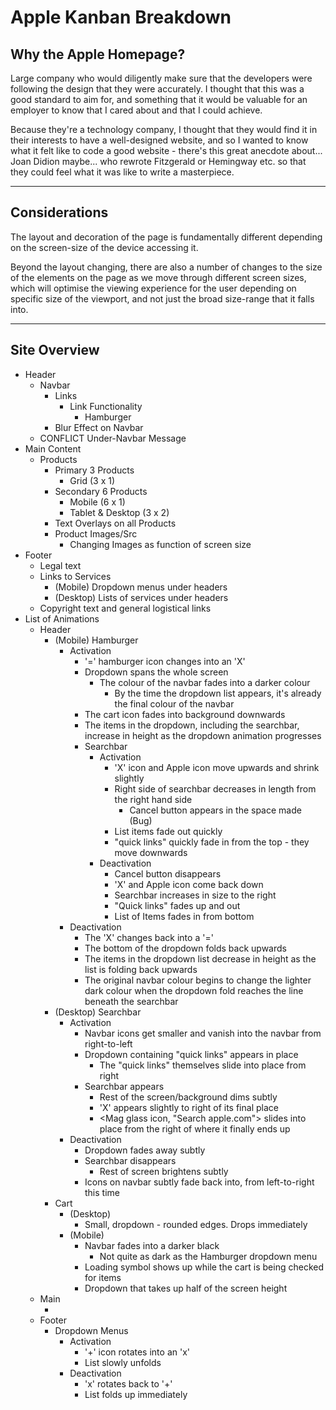 # Apple Kanban Breakdown


## Why the Apple Homepage?

Large company who would diligently make sure that the developers were following the design that they were accurately. I thought that this was a good standard to aim for, and something that it would be valuable for an employer to know that I cared about and that I could achieve.

Because they're a technology company, I thought that they would find it in their interests to have a well-designed website, and so I wanted to know what it felt like to code a good website - there's this great anecdote about... Joan Didion maybe... who rewrote Fitzgerald or Hemingway etc. so that they could feel what it was like to write a masterpiece.

---

## Considerations

The layout and decoration of the page is fundamentally different depending on the screen-size of the device accessing it.

Beyond the layout changing, there are also a number of changes to the size of the elements on the page as we move through different screen sizes, which will optimise the viewing experience for the user depending on specific size of the viewport, and not just the broad size-range that it falls into.

---

## Site Overview

- Header
    - Navbar
        - Links
            - Link Functionality
                - Hamburger
        - Blur Effect on Navbar
    - CONFLICT Under-Navbar Message
- Main Content
    - Products
        - Primary 3 Products
            - Grid (3 x 1)
        - Secondary 6 Products
            - Mobile (6 x 1)
            - Tablet & Desktop (3 x 2)
        - Text Overlays on all Products
        - Product Images/Src
            - Changing Images as function of screen size
- Footer
    - Legal text
    - Links to Services
        - (Mobile) Dropdown menus under headers
        - (Desktop) Lists of services under headers
    - Copyright text and general logistical links
- List of Animations
    - Header
        - (Mobile) Hamburger
            - Activation
                - '=' hamburger icon changes into an 'X'
                - Dropdown spans the whole screen
                    - The colour of the navbar fades into a darker colour
                        - By the time the dropdown list appears, it's already the final colour of the navbar
                - The cart icon fades into background downwards
                - The items in the dropdown, including the searchbar, increase in height as the dropdown animation progresses
                - Searchbar
                    - Activation
                        - 'X' icon and Apple icon move upwards and shrink slightly
                        - Right side of searchbar decreases in length from the right hand side
                            - Cancel button appears in the space made (Bug)
                        - List items fade out quickly
                        - "quick links" quickly fade in from the top - they move downwards
                    - Deactivation
                        - Cancel button disappears
                        - 'X' and Apple icon come back down
                        - Searchbar increases in size to the right
                        - "Quick links" fades up and out
                        - List of Items fades in from bottom
            - Deactivation
                - The 'X' changes back into a '='
                - The bottom of the dropdown folds back upwards
                - The items in the dropdown list decrease in height as the list is folding back upwards
                - The original navbar colour begins to change the lighter dark colour when the dropdown fold reaches the line beneath the searchbar
        - (Desktop) Searchbar
            - Activation
                - Navbar icons get smaller and vanish into the navbar from right-to-left
                - Dropdown containing "quick links" appears in place
                    - The "quick links" themselves slide into place from right
                - Searchbar appears
                    - Rest of the screen/background dims subtly
                    - 'X' appears slightly to right of its final place
                    - <Mag glass icon, "Search apple.com"> slides into place from the right of where it finally ends up
            - Deactivation
                - Dropdown fades away subtly
                - Searchbar disappears
                    - Rest of screen brightens subtly
                - Icons on navbar subtly fade back into, from left-to-right this time
        - Cart
            - (Desktop)
                - Small, dropdown - rounded edges. Drops immediately
            - (Mobile)
                - Navbar fades into a darker black
                    - Not quite as dark as the Hamburger dropdown menu
                - Loading symbol shows up while the cart is being checked for items
                - Dropdown that takes up half of the screen height
    - Main
        - <None>
    - Footer
        - Dropdown Menus
            - Activation
                - '+' icon rotates into an 'x'
                - List slowly unfolds
            - Deactivation
                - 'x' rotates back to '+'
                - List folds up immediately
